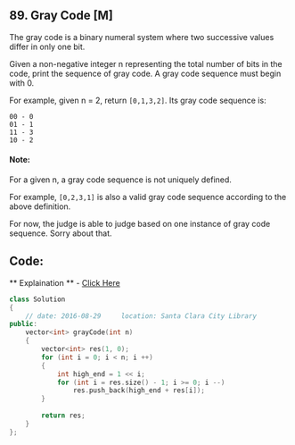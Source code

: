 ## 89. Gray Code [M]
The gray code is a binary numeral system where two successive values differ in only one bit.

Given a non-negative integer n representing the total number of bits in the code, print the sequence of gray code. A gray code sequence must begin with 0.

For example, given n = 2, return `[0,1,3,2]`. Its gray code sequence is:
```
00 - 0
01 - 1
11 - 3
10 - 2
```
#### Note:
For a given n, a gray code sequence is not uniquely defined.

For example, `[0,2,3,1]` is also a valid gray code sequence according to the above definition.

For now, the judge is able to judge based on one instance of gray code sequence. Sorry about that.

## Code:
** Explaination ** - [Click Here](http://fisherlei.blogspot.com/2012/12/leetcode-gray-code.html)
```c++
class Solution 
{
    // date: 2016-08-29     location: Santa Clara City Library
public:
    vector<int> grayCode(int n) 
    {
        vector<int> res(1, 0);
        for (int i = 0; i < n; i ++)
        {
            int high_end = 1 << i;
            for (int i = res.size() - 1; i >= 0; i --)
                res.push_back(high_end + res[i]);
        }
        
        return res;
    }
};
```
